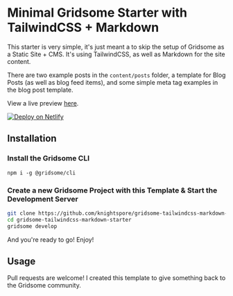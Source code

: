# Minimal Gridsome Starter with TailwindCSS + Markdown

This starter is very simple, it's just meant a to skip the setup of Gridsome as a Static Site + CMS. It's using TailwindCSS, as well as Markdown for the site content. 

There are two example posts in the `content/posts` folder, a template for Blog Posts (as well as blog feed items), and some simple meta tag examples in the blog post template.

View a live preview [here](https://gridsome-tailwind-markdown-starter.netlify.app/).

[![Deploy on Netlify](https://www.netlify.com/img/deploy/button.svg)](https://app.netlify.com/start/deploy?repository=https://github.com/knightspore/gridsome-tailwindcss-markdown-starter)

## Installation

### Install the Gridsome CLI

`npm i -g @gridsome/cli`

### Create a new Gridsome Project with this Template & Start the Development Server

```bash
git clone https://github.com/knightspore/gridsome-tailwindcss-markdown-starter.git
cd gridsome-tailwindcss-markdown-starter
gridsome develop
```

And you're ready to go! Enjoy! 

## Usage

Pull requests are welcome! I created this template to give something back to the Gridsome community.



